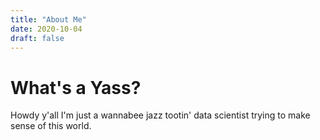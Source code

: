 ```yaml
---
title: "About Me"
date: 2020-10-04
draft: false
---
```



# What's a Yass?

Howdy y'all I'm just a wannabee jazz tootin' data scientist trying to make sense of this world.